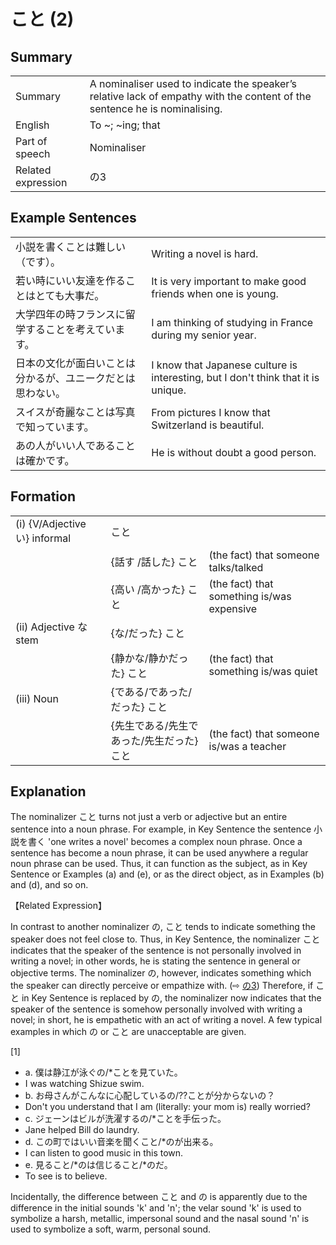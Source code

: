 # こと (2)

## Summary

<table><tr>   <td>Summary</td>   <td>A nominaliser used to indicate the speaker’s relative lack of empathy with the content of the sentence he is nominalising.</td></tr><tr>   <td>English</td>   <td>To ~; ~ing; that</td></tr><tr>   <td>Part of speech</td>   <td>Nominaliser</td></tr><tr>   <td>Related expression</td>   <td>の3</td></tr></table>

## Example Sentences

<table><tr>   <td>小説を書くことは難しい（です）。</td>   <td>Writing a novel is hard.</td></tr><tr>   <td>若い時にいい友達を作ることはとても大事だ。</td>   <td>It is very important to make good friends when one is young.</td></tr><tr>   <td>大学四年の時フランスに留学することを考えています。</td>   <td>I am thinking of studying in France during my senior year.</td></tr><tr>   <td>日本の文化が面白いことは分かるが、ユニークだとは思わない。</td>   <td>I know that Japanese culture is interesting, but I don't think that it is unique.</td></tr><tr>   <td>スイスが奇麗なことは写真で知っています。</td>   <td>From pictures I know that Switzerland is beautiful.</td></tr><tr>   <td>あの人がいい人であることは確かです。</td>   <td>He is without doubt a good person.</td></tr></table>

## Formation

<table class="table"> <tbody><tr class="tr head"> <td class="td"><span class="numbers">(i)</span> <span> <span class="bold">{V/Adjective い}    informal</span></span></td> <td class="td"><span class="concept">こと</span> </td> <td class="td"><span>&nbsp;</span></td> </tr> <tr class="tr"> <td class="td"><span>&nbsp;</span></td> <td class="td"><span>{話す /話した} <span class="concept">こと</span></span></td> <td class="td"><span>(the    fact) that someone talks/talked</span></td> </tr> <tr class="tr"> <td class="td"><span>&nbsp;</span></td> <td class="td"><span>{高い /高かった} <span class="concept">こと</span></span></td> <td class="td"><span>(the    fact) that something is/was expensive</span></td> </tr> <tr class="tr head"> <td class="td"><span class="numbers">(ii)</span> <span> <span class="bold">Adjective な stem</span></span></td> <td class="td"><span>{<span class="concept">な</span>/<span class="concept">だった</span>} <span class="concept">こと</span></span></td> <td class="td"><span>&nbsp;</span></td> </tr> <tr class="tr"> <td class="td"><span>&nbsp;</span></td> <td class="td"><span>{静か<span class="concept">な</span>/静か<span class="concept">だった</span>} <span class="concept">こと</span></span></td> <td class="td"><span>(the    fact) that something is/was quiet</span></td> </tr> <tr class="tr head"> <td class="td"><span class="numbers">(iii)</span> <span> <span class="bold">Noun</span></span></td> <td class="td"><span>{<span class="concept">である</span>/<span class="concept">であった</span>/<span class="concept">だった</span>} <span class="concept">こと</span></span></td> <td class="td"><span>&nbsp;</span></td> </tr> <tr class="tr"> <td class="td"><span>&nbsp;</span></td> <td class="td"><span>{先生<span class="concept">である</span>/先生<span class="concept">であった</span>/先生<span class="concept">だった</span>} <span class="concept">こと</span></span></td> <td class="td"><span>(the    fact) that someone is/was a teacher</span></td> </tr></tbody></table>

## Explanation

<p>The nominalizer <span class="cloze">こと</span> turns not just a verb or adjective but an entire sentence into a noun phrase. For example, in Key Sentence the sentence 小説を書く 'one writes a novel' becomes a complex noun phrase. Once a sentence has become a noun phrase, it can be used anywhere a regular noun phrase can be used. Thus, it can function as the subject, as in Key Sentence or Examples (a) and (e), or as the direct object, as in Examples (b) and (d), and so on.</p>  <p>【Related Expression】</p>  <p>In contrast to another nominalizer の, <span class="cloze">こと</span> tends to indicate something the speaker does not feel close to. Thus, in Key Sentence, the nominalizer <span class="cloze">こと</span> indicates that the speaker of the sentence is not personally involved in writing a novel; in other words, he is stating the sentence in general or objective terms. The nominalizer の, however, indicates something which the speaker can directly perceive or empathize with. (⇨ <a href="#㊦ の (3)">の3</a>) Therefore, if <span class="cloze">こと</span> in Key Sentence is replaced by の, the nominalizer now indicates that the speaker of the sentence is somehow personally involved with writing a novel; in short, he is empathetic with an act of writing a novel. A few typical examples in which の or <span class="cloze">こと</span> are unacceptable are given.</p>  <p>[1]</p>  <ul> <li>a. 僕は静江が泳ぐの/*<span class="cloze">こと</span>を見ていた。</li> <li>I was watching Shizue swim.</li> <div class="divide"></div> <li>b. お母さんがこんなに心配しているの/??<span class="cloze">こと</span>が分からないの？</li> <li>Don't you understand that I am (literally: your mom is) really worried?</li> <div class="divide"></div> <li>c. ジェーンはビルが洗濯するの/*<span class="cloze">こと</span>を手伝った。</li> <li>Jane helped Bill do laundry.</li> <div class="divide"></div> <li>d. この町ではいい音楽を聞く<span class="cloze">こと</span>/*のが出来る。</li> <li>I can listen to good music in this town.</li> <div class="divide"></div> <li>e. 見る<span class="cloze">こと</span>/*のは信じること</span>/*のだ。</li> <li>To see is to believe.</li> </ul>  <p>Incidentally, the difference between <span class="cloze">こと</span> and の is apparently due to the difference in the initial sounds 'k' and 'n'; the velar sound 'k' is used to symbolize a harsh, metallic, impersonal sound and the nasal sound 'n' is used to symbolize a soft, warm, personal sound.</p>

